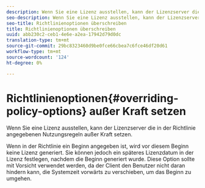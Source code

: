 ```yaml
---
description: Wenn Sie eine Lizenz ausstellen, kann der Lizenzserver die in der Richtlinie angegebenen Nutzungsregeln außer Kraft setzen.
seo-description: Wenn Sie eine Lizenz ausstellen, kann der Lizenzserver die in der Richtlinie angegebenen Nutzungsregeln außer Kraft setzen.
seo-title: Richtlinienoptionen überschreiben
title: Richtlinienoptionen überschreiben
uuid: abb230c2-ceb1-4e6e-a2ea-17942d79d0dc
translation-type: tm+mt
source-git-commit: 29bc8323460d9be0fce66cbea7c6fce46df20d61
workflow-type: tm+mt
source-wordcount: '124'
ht-degree: 0%

---
```



# Richtlinienoptionen{#overriding-policy-options} außer Kraft setzen

Wenn Sie eine Lizenz ausstellen, kann der Lizenzserver die in der Richtlinie angegebenen Nutzungsregeln außer Kraft setzen.

Wenn in der Richtlinie ein Beginn angegeben ist, wird vor diesem Beginn keine Lizenz generiert. Sie können jedoch ein späteres Lizenzdatum in der Lizenz festlegen, nachdem die Beginn generiert wurde. Diese Option sollte mit Vorsicht verwendet werden, da der Client den Benutzer nicht daran hindern kann, die Systemzeit vorwärts zu verschieben, um das Beginn zu umgehen.

